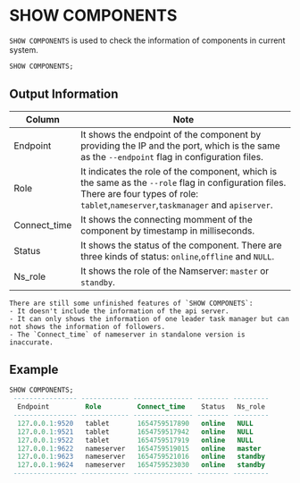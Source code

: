 # SHOW COMPONENTS
`SHOW COMPONENTS` is used to check the information of components in current system.

```sql
SHOW COMPONENTS;
```

## Output Information

| Column       | Note                                                                                                                                                                                            |
| ------------ |-------------------------------------------------------------------------------------------------------------------------------------------------------------------------------------------------|
| Endpoint     | It shows the endpoint of the component by providing the IP and the port, which is the same as the `--endpoint` flag in configuration files.                                                     |
| Role         | It indicates the role of the component, which is the same as the `--role` flag in configuration files. <br/> There are four types of role: `tablet`,`nameserver`,`taskmanager` and `apiserver`. |
| Connect_time | It shows the connecting momment of the component by timestamp in milliseconds.                                                                                                                  |
| Status       | It shows the status of the component. There are three kinds of status: `online`,`offline` and `NULL`.                                                                                           |
| Ns_role      | It shows the role of the Namserver: `master` or `standby`.                                                                                                                                      |


```{note}
There are still some unfinished features of `SHOW COMPONETS`:
- It doesn't include the information of the api server.
- It can only shows the information of one leader task manager but can not shows the information of followers. 
- The `Connect_time` of nameserver in standalone version is inaccurate.  
```
## Example

```sql
SHOW COMPONENTS;
 ---------------- ------------ --------------- -------- --------- 
  Endpoint         Role         Connect_time    Status   Ns_role  
 ---------------- ------------ --------------- -------- --------- 
  127.0.0.1:9520   tablet       1654759517890   online   NULL     
  127.0.0.1:9521   tablet       1654759517942   online   NULL     
  127.0.0.1:9522   tablet       1654759517919   online   NULL     
  127.0.0.1:9622   nameserver   1654759519015   online   master   
  127.0.0.1:9623   nameserver   1654759521016   online   standby  
  127.0.0.1:9624   nameserver   1654759523030   online   standby  
 ---------------- ------------ --------------- -------- --------- 
```

